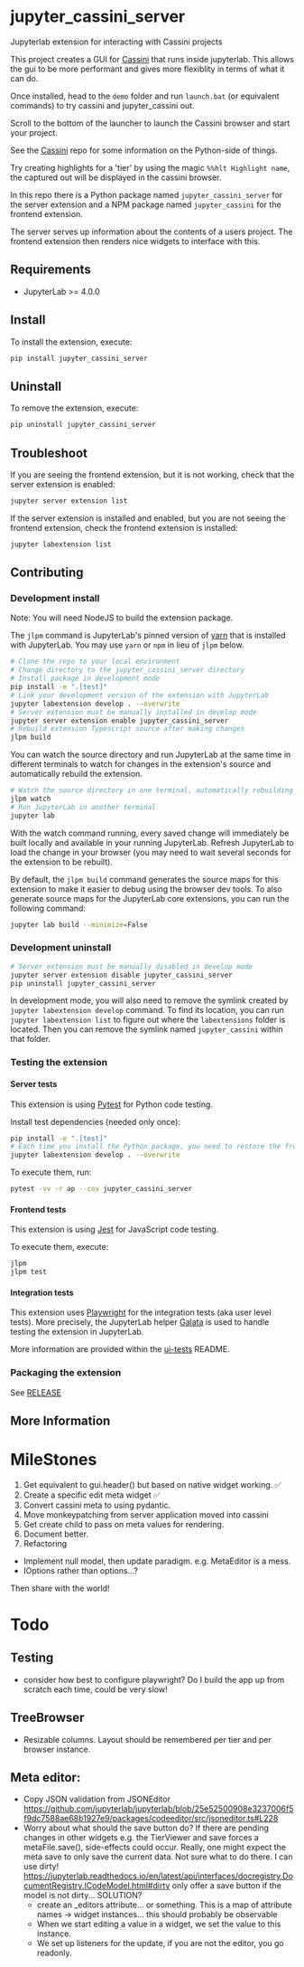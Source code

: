 # jupyter_cassini_server

Jupyterlab extension for interacting with Cassini projects

This project creates a GUI for [Cassini](https://github.com/0Hughman0/Cassini) that runs inside jupyterlab. This allows the gui to be more performant and gives more flexiblity in terms of what it can do.

Once installed, head to the `demo` folder and run `launch.bat` (or equivalent commands) to try cassini and jupyter_cassini out.

Scroll to the bottom of the launcher to launch the Cassini browser and start your project.

See the [Cassini](https://github.com/0Hughman0/Cassini) repo for some information on the Python-side of things.

Try creating highlights for a 'tier' by using the magic `%%hlt Highlight name`, the captured out will be displayed in the cassini browser.

In this repo there is a Python package named `jupyter_cassini_server`
for the server extension and a NPM package named `jupyter_cassini`
for the frontend extension.

The server serves up information about the contents of a users project. The frontend extension then renders nice widgets to interface with this.

## Requirements

- JupyterLab >= 4.0.0

## Install

To install the extension, execute:

```bash
pip install jupyter_cassini_server
```

## Uninstall

To remove the extension, execute:

```bash
pip uninstall jupyter_cassini_server
```

## Troubleshoot

If you are seeing the frontend extension, but it is not working, check
that the server extension is enabled:

```bash
jupyter server extension list
```

If the server extension is installed and enabled, but you are not seeing
the frontend extension, check the frontend extension is installed:

```bash
jupyter labextension list
```

## Contributing

### Development install

Note: You will need NodeJS to build the extension package.

The `jlpm` command is JupyterLab's pinned version of
[yarn](https://yarnpkg.com/) that is installed with JupyterLab. You may use
`yarn` or `npm` in lieu of `jlpm` below.

```bash
# Clone the repo to your local environment
# Change directory to the jupyter_cassini_server directory
# Install package in development mode
pip install -e ".[test]"
# Link your development version of the extension with JupyterLab
jupyter labextension develop . --overwrite
# Server extension must be manually installed in develop mode
jupyter server extension enable jupyter_cassini_server
# Rebuild extension Typescript source after making changes
jlpm build
```

You can watch the source directory and run JupyterLab at the same time in different terminals to watch for changes in the extension's source and automatically rebuild the extension.

```bash
# Watch the source directory in one terminal, automatically rebuilding when needed
jlpm watch
# Run JupyterLab in another terminal
jupyter lab
```

With the watch command running, every saved change will immediately be built locally and available in your running JupyterLab. Refresh JupyterLab to load the change in your browser (you may need to wait several seconds for the extension to be rebuilt).

By default, the `jlpm build` command generates the source maps for this extension to make it easier to debug using the browser dev tools. To also generate source maps for the JupyterLab core extensions, you can run the following command:

```bash
jupyter lab build --minimize=False
```

### Development uninstall

```bash
# Server extension must be manually disabled in develop mode
jupyter server extension disable jupyter_cassini_server
pip uninstall jupyter_cassini_server
```

In development mode, you will also need to remove the symlink created by `jupyter labextension develop`
command. To find its location, you can run `jupyter labextension list` to figure out where the `labextensions`
folder is located. Then you can remove the symlink named `jupyter_cassini` within that folder.

### Testing the extension

#### Server tests

This extension is using [Pytest](https://docs.pytest.org/) for Python code testing.

Install test dependencies (needed only once):

```sh
pip install -e ".[test]"
# Each time you install the Python package, you need to restore the front-end extension link
jupyter labextension develop . --overwrite
```

To execute them, run:

```sh
pytest -vv -r ap --cov jupyter_cassini_server
```

#### Frontend tests

This extension is using [Jest](https://jestjs.io/) for JavaScript code testing.

To execute them, execute:

```sh
jlpm
jlpm test
```

#### Integration tests

This extension uses [Playwright](https://playwright.dev/docs/intro/) for the integration tests (aka user level tests).
More precisely, the JupyterLab helper [Galata](https://github.com/jupyterlab/jupyterlab/tree/master/galata) is used to handle testing the extension in JupyterLab.

More information are provided within the [ui-tests](./ui-tests/README.md) README.

### Packaging the extension

See [RELEASE](RELEASE.md)

## More Information

# MileStones

1. Get equivalent to gui.header() but based on native widget working. ✅
2. Create a specific edit meta widget ✅
3. Convert cassini meta to using pydantic.
4. Move monkeypatching from server application moved into cassini
5. Get create child to pass on meta values for rendering.
6. Document better.
7. Refactoring

- Implement null model, then update paradigm. e.g. MetaEditor is a mess.
- IOptions rather than options...?

Then share with the world!

# Todo

## Testing

- consider how best to configure playwright? Do I build the app up from scratch each time, could be very slow!

## TreeBrowser

- Resizable columns. Layout should be remembered per tier and per browser instance.

## Meta editor:

- Copy JSON validation from JSONEditor https://github.com/jupyterlab/jupyterlab/blob/25e52500908e3237006f5f9dc7588ae68b1927e9/packages/codeeditor/src/jsoneditor.ts#L228
- Worry about what should the save button do? If there are pending changes in other widgets e.g. the TierViewer and save forces a metaFile.save(), side-effects could occur. Really, one might expect the meta save to only save the current data. Not sure what to do there. I can use dirty! https://jupyterlab.readthedocs.io/en/latest/api/interfaces/docregistry.DocumentRegistry.ICodeModel.html#dirty only offer a save button if the model is not dirty...
  SOLUTION?
  - create an \_editors attribute... or something. This is a map of attribute names -> widget instances... this should probably be observable
  - When we start editing a value in a widget, we set the value to this instance.
  - We set up listeners for the update, if you are not the editor, you go readonly.
